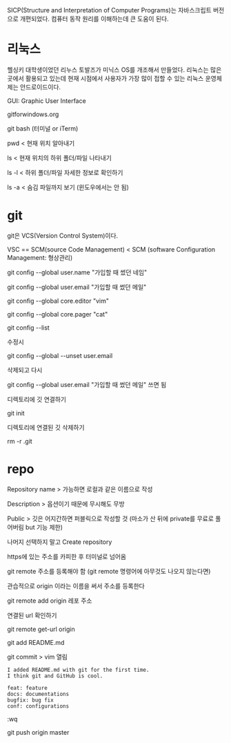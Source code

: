 SICP(Structure and Interpretation of Computer Programs)는 자바스크립트 버전으로 개편되었다. 컴퓨터 동작 원리를 이해하는데 큰 도움이 된다.



# 리눅스

헬싱키 대학생이었던 리누스 토발즈가 미닉스 OS를 개조해서 만들었다. 리눅스는 많은 곳에서 활용되고 있는데 현재 시점에서 사용자가 가장 많이 접할 수 있는 리눅스 운영체제는 안드로이드이다.

GUI: Graphic User Interface



gitforwindows.org

git bash (터미널 or iTerm)

pwd < 현재 위치 알아내기

ls < 현재 위치의 하위 폴더/파일 나타내기

ls -l < 하위 폴더/파일 자세한 정보로 확인하기

ls -a < 숨김 파일까지 보기 (윈도우에서는 안 됨)



# git

git은 VCS(Version Control System)이다.

VSC == SCM(source Code Management) < SCM (software Configuration Management: 형상관리)





git config --global user.name "가입할 때 썼던 네임"

git config --global user.email "가입할 때 썼던 메일"

git config --global core.editor "vim"

git config --global core.pager "cat"

git config --list

수정시

git config --global --unset user.email

삭제되고 다시

git config --global user.email "가입할 때 썼던 메일" 쓰면 됨



디렉토리에 깃 연결하기

git init

디렉토리에 연결된 깃 삭제하기

rm -r .git



# repo

Repository name > 가능하면 로컬과 같은 이름으로 작성

Description > 옵션이기 때문에 무시해도 무방

Public > 깃은 어지간하면 퍼블릭으로 작성할 것 (마소가 산 뒤에 private를 무료로 풀어버림 but 기능 제한)

나머지 선택하지 말고 Create repository

https에 있는 주소를 카피한 후 터미널로 넘어옴



git remote 주소를 등록해야 함 (git remote 명령어에 아무것도 나오지 않는다면)

관습적으로 origin 이라는 이름을 써서 주소를 등록한다

git remote add origin 레포 주소



연결된 url 확인하기

git remote get-url origin



git add README.md

git commit > vim 열림

```
I added README.md with git for the first time.
I think git and GitHub is cool.

feat: feature
docs: documentations
bugfix: bug fix
conf: configurations
```

:wq

git push origin master